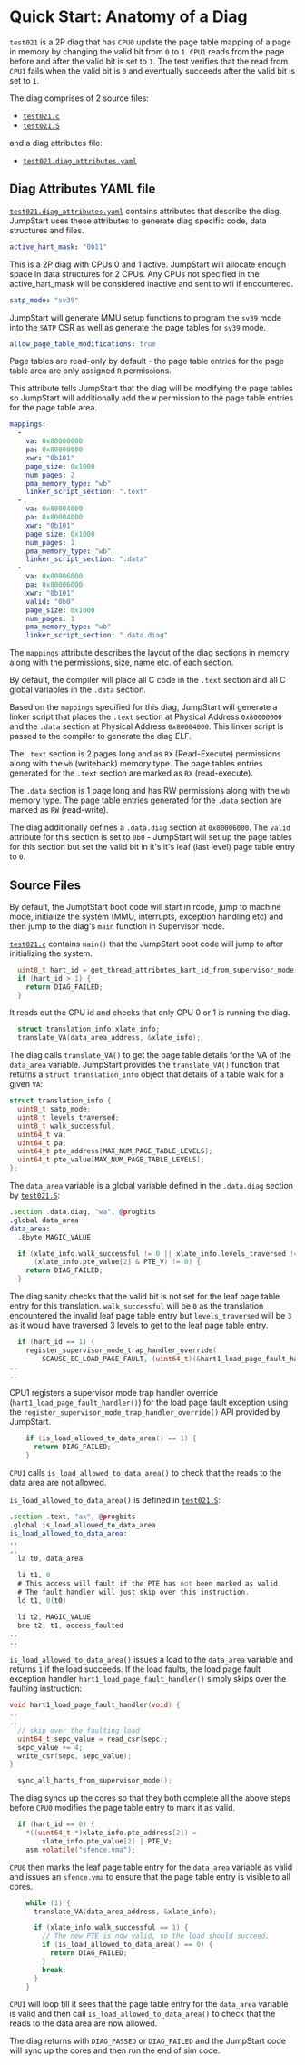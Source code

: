 <!--
SPDX-FileCopyrightText: 2023 Rivos Inc.

SPDX-License-Identifier: Apache-2.0
-->

# Quick Start: Anatomy of a Diag

`test021` is a 2P diag that has `CPU0` update the page table mapping of a page in memory by changing the valid bit from `0` to `1`. `CPU1` reads from the page before and after the valid bit is set to `1`. The test verifies that the read from `CPU1` fails when the valid bit is `0` and eventually succeeds after the valid bit is set to `1`.

The diag comprises of 2 source files:
* [`test021.c`](../tests/common/test021.c)
* [`test021.S`](../tests/common/test021.S)

and a diag attributes file:
* [`test021.diag_attributes.yaml`](../tests/common/test021.diag_attributes.yaml)

## Diag Attributes YAML file

[`test021.diag_attributes.yaml`](../tests/common/test021.diag_attributes.yaml) contains attributes that describe the diag. JumpStart uses these attributes to generate diag specific code, data structures and files.

```yaml
active_hart_mask: "0b11"
```
This is a 2P diag with CPUs 0 and 1 active. JumpStart will allocate enough space in data structures for 2 CPUs. Any CPUs not specified in the active_hart_mask will be considered inactive and sent to wfi if encountered.

```yaml
satp_mode: "sv39"
```
JumpStart will generate MMU setup functions to program the `sv39` mode into the `SATP` CSR as well as generate the page tables for `sv39` mode.

```yaml
allow_page_table_modifications: true
```
Page tables are read-only by default - the page table entries for the page table area are only assigned `R` permissions.

This attribute tells JumpStart that the diag will be modifying the page tables so JumpStart will additionally add the `W` permission to the page table entries for the page table area.


```yaml
mappings:
  -
    va: 0x80000000
    pa: 0x80000000
    xwr: "0b101"
    page_size: 0x1000
    num_pages: 2
    pma_memory_type: "wb"
    linker_script_section: ".text"
  -
    va: 0x80004000
    pa: 0x80004000
    xwr: "0b101"
    page_size: 0x1000
    num_pages: 1
    pma_memory_type: "wb"
    linker_script_section: ".data"
  -
    va: 0x80006000
    pa: 0x80006000
    xwr: "0b101"
    valid: "0b0"
    page_size: 0x1000
    num_pages: 1
    pma_memory_type: "wb"
    linker_script_section: ".data.diag"
```

The `mappings` attribute describes the layout of the diag sections in memory along with the permissions, size, name etc. of each section.

By default, the compiler will place all C code in the `.text` section and all C global variables in the `.data` section.

Based on the `mappings` specified for this diag, JumpStart will generate a linker script that places the `.text` section at Physical Address `0x80000000` and the `.data` section at Physical Address  `0x80004000`. This linker script is passed to the compiler to generate the diag ELF.

The `.text` section is 2 pages long and as `RX` (Read-Execute) permissions along with the `wb` (writeback) memory type. The page tables entries generated for the `.text` section are marked as `RX` (read-execute).

The `.data` section is 1 page long and has RW permissions along with the `wb` memory type. The page table entries generated for the `.data` section are marked as `RW` (read-write).

The diag additionally defines a `.data.diag` section at `0x80006000`. The `valid` attribute for this section is set to `0b0` - JumpStart will set up the page tables for this section but set the valid bit in it's it's leaf (last level) page table entry to `0`.

## Source Files

By default, the JumptStart boot code will start in rcode, jump to machine mode, initialize the system (MMU, interrupts, exception handling etc) and then jump to the diag's `main` function in Supervisor mode.

[`test021.c`](../tests/common/test021.c) contains `main()` that the JumpStart boot code will jump to after initializing the system.

```c
  uint8_t hart_id = get_thread_attributes_hart_id_from_supervisor_mode();
  if (hart_id > 1) {
    return DIAG_FAILED;
  }
```

It reads out the CPU id and checks that only CPU 0 or 1 is running the diag.

```c
  struct translation_info xlate_info;
  translate_VA(data_area_address, &xlate_info);
```

The diag calls `translate_VA()` to get the page table details for the VA of the `data_area` variable. JumpStart provides the `translate_VA()` function that returns a `struct translation_info` object that details of a table walk for a given `VA`:

```c
struct translation_info {
  uint8_t satp_mode;
  uint8_t levels_traversed;
  uint8_t walk_successful;
  uint64_t va;
  uint64_t pa;
  uint64_t pte_address[MAX_NUM_PAGE_TABLE_LEVELS];
  uint64_t pte_value[MAX_NUM_PAGE_TABLE_LEVELS];
};
```

The `data_area` variable is a global variable defined in the `.data.diag` section by [`test021.S`](../tests/common/test021.S):

```asm
.section .data.diag, "wa", @progbits
.global data_area
data_area:
  .8byte MAGIC_VALUE
```

```c
  if (xlate_info.walk_successful != 0 || xlate_info.levels_traversed != 3 ||
      (xlate_info.pte_value[2] & PTE_V) != 0) {
    return DIAG_FAILED;
  }
```

The diag sanity checks that the valid bit is not set for the leaf page table entry for this translation. `walk_successful` will be `0` as the translation encountered the invalid leaf page table entry but `levels_traversed` will be `3` as it would have traversed 3 levels to get to the leaf page table entry.

```c
  if (hart_id == 1) {
    register_supervisor_mode_trap_handler_override(
        SCAUSE_EC_LOAD_PAGE_FAULT, (uint64_t)(&hart1_load_page_fault_handler));
..
..
```

CPU1 registers a supervisor mode trap handler override (`hart1_load_page_fault_handler()`) for the load page fault exception using the `register_supervisor_mode_trap_handler_override()` API provided by JumpStart.

```c
    if (is_load_allowed_to_data_area() == 1) {
      return DIAG_FAILED;
    }
```

`CPU1` calls `is_load_allowed_to_data_area()` to check that the reads to the data area are not allowed.

`is_load_allowed_to_data_area()` is defined in [`test021.S`](../tests/common/test021.S):

```asm
.section .text, "ax", @progbits
.global is_load_allowed_to_data_area
is_load_allowed_to_data_area:
..
..
  la t0, data_area

  li t1, 0
  # This access will fault if the PTE has not been marked as valid.
  # The fault handler will just skip over this instruction.
  ld t1, 0(t0)

  li t2, MAGIC_VALUE
  bne t2, t1, access_faulted
..
..
```
`is_load_allowed_to_data_area()` issues a load to the `data_area` variable and returns `1` if the load succeeds. If the load faults, the load page fault exception handler `hart1_load_page_fault_handler()` simply skips over the faulting instruction:

```c
void hart1_load_page_fault_handler(void) {
..
..
  // skip over the faulting load
  uint64_t sepc_value = read_csr(sepc);
  sepc_value += 4;
  write_csr(sepc, sepc_value);
}
```

```c
  sync_all_harts_from_supervisor_mode();
```

The diag syncs up the cores so that they both complete all the above steps before `CPU0` modifies the page table entry to mark it as valid.

```c
  if (hart_id == 0) {
    *((uint64_t *)xlate_info.pte_address[2]) =
        xlate_info.pte_value[2] | PTE_V;
    asm volatile("sfence.vma");
```

`CPU0` then marks the leaf page table entry for the `data_area` variable as valid and issues an `sfence.vma` to ensure that the page table entry is visible to all cores.

```c
    while (1) {
      translate_VA(data_area_address, &xlate_info);

      if (xlate_info.walk_successful == 1) {
        // The new PTE is now valid, so the load should succeed.
        if (is_load_allowed_to_data_area() == 0) {
          return DIAG_FAILED;
        }
        break;
      }
    }
```

`CPU1` will loop till it sees that the page table entry for the `data_area` variable is valid and then call `is_load_allowed_to_data_area()` to check that the reads to the data area are now allowed.

The diag returns with `DIAG_PASSED` or `DIAG_FAILED` and the JumpStart code will sync up the cores and then run the end of sim code.

